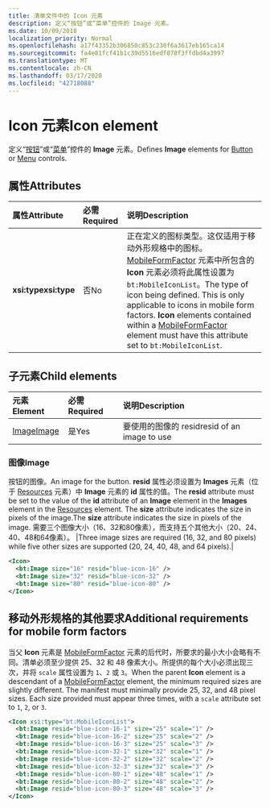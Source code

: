 ```yaml
---
title: 清单文件中的 Icon 元素
description: 定义“按钮”或“菜单”控件的 Image 元素。
ms.date: 10/09/2018
localization_priority: Normal
ms.openlocfilehash: a17f43352b306850c853c230f6a3617eb165ca14
ms.sourcegitcommit: fa4e81fcf41b1c39d5516edf078f3ffdbd4a3997
ms.translationtype: MT
ms.contentlocale: zh-CN
ms.lasthandoff: 03/17/2020
ms.locfileid: "42718088"
---
```

# <a name="icon-element"></a><span data-ttu-id="de05d-103">Icon 元素</span><span class="sxs-lookup"><span data-stu-id="de05d-103">Icon element</span></span>

<span data-ttu-id="de05d-104">定义“[按钮](control.md#button-control)”或“[菜单](control.md#menu-dropdown-button-controls)”控件的 **Image** 元素。</span><span class="sxs-lookup"><span data-stu-id="de05d-104">Defines **Image** elements for [Button](control.md#button-control) or [Menu](control.md#menu-dropdown-button-controls) controls.</span></span>

## <a name="attributes"></a><span data-ttu-id="de05d-105">属性</span><span class="sxs-lookup"><span data-stu-id="de05d-105">Attributes</span></span>

|  <span data-ttu-id="de05d-106">属性</span><span class="sxs-lookup"><span data-stu-id="de05d-106">Attribute</span></span>  |  <span data-ttu-id="de05d-107">必需</span><span class="sxs-lookup"><span data-stu-id="de05d-107">Required</span></span>  |  <span data-ttu-id="de05d-108">说明</span><span class="sxs-lookup"><span data-stu-id="de05d-108">Description</span></span>  |
|:-----|:-----|:-----|
|  <span data-ttu-id="de05d-109">**xsi:type**</span><span class="sxs-lookup"><span data-stu-id="de05d-109">**xsi:type**</span></span>  |  <span data-ttu-id="de05d-110">否</span><span class="sxs-lookup"><span data-stu-id="de05d-110">No</span></span>  | <span data-ttu-id="de05d-p101">正在定义的图标类型。这仅适用于移动外形规格中的图标。[MobileFormFactor](mobileformfactor.md) 元素中所包含的 **Icon** 元素必须将此属性设置为 `bt:MobileIconList`。</span><span class="sxs-lookup"><span data-stu-id="de05d-p101">The type of icon being defined. This is only applicable to icons in mobile form factors. **Icon** elements contained within a [MobileFormFactor](mobileformfactor.md) element must have this attribute set to `bt:MobileIconList`.</span></span> |

## <a name="child-elements"></a><span data-ttu-id="de05d-114">子元素</span><span class="sxs-lookup"><span data-stu-id="de05d-114">Child elements</span></span>

|  <span data-ttu-id="de05d-115">元素</span><span class="sxs-lookup"><span data-stu-id="de05d-115">Element</span></span> |  <span data-ttu-id="de05d-116">必需</span><span class="sxs-lookup"><span data-stu-id="de05d-116">Required</span></span>  |  <span data-ttu-id="de05d-117">说明</span><span class="sxs-lookup"><span data-stu-id="de05d-117">Description</span></span>  |
|:-----|:-----|:-----|
|  [<span data-ttu-id="de05d-118">Image</span><span class="sxs-lookup"><span data-stu-id="de05d-118">Image</span></span>](#image)        | <span data-ttu-id="de05d-119">是</span><span class="sxs-lookup"><span data-stu-id="de05d-119">Yes</span></span> |   <span data-ttu-id="de05d-120">要使用的图像的 resid</span><span class="sxs-lookup"><span data-stu-id="de05d-120">resid of an image to use</span></span>         |

### <a name="image"></a><span data-ttu-id="de05d-121">图像</span><span class="sxs-lookup"><span data-stu-id="de05d-121">Image</span></span>

<span data-ttu-id="de05d-122">按钮的图像。</span><span class="sxs-lookup"><span data-stu-id="de05d-122">An image for the button.</span></span> <span data-ttu-id="de05d-123">**resid** 属性必须设置为 **Images** 元素（位于 [Resources](resources.md) 元素）中 **Image** 元素的 **id** 属性的值。</span><span class="sxs-lookup"><span data-stu-id="de05d-123">The **resid** attribute must be set to the value of the **id** attribute of an **Image** element in the **Images** element in the [Resources](resources.md) element.</span></span> <span data-ttu-id="de05d-124">The **size** attribute indicates the size in pixels of the image.</span><span class="sxs-lookup"><span data-stu-id="de05d-124">The **size** attribute indicates the size in pixels of the image.</span></span> <span data-ttu-id="de05d-125">需要三个图像大小（16、32和80像素），而支持五个其他大小（20、24、40、48和64像素）。 |</span><span class="sxs-lookup"><span data-stu-id="de05d-125">Three image sizes are required (16, 32, and 80 pixels) while five other sizes are supported (20, 24, 40, 48, and 64 pixels).|</span></span>

```xml
<Icon>
  <bt:Image size="16" resid="blue-icon-16" />
  <bt:Image size="32" resid="blue-icon-32" />
  <bt:Image size="80" resid="blue-icon-80" />
</Icon>
```

## <a name="additional-requirements-for-mobile-form-factors"></a><span data-ttu-id="de05d-126">移动外形规格的其他要求</span><span class="sxs-lookup"><span data-stu-id="de05d-126">Additional requirements for mobile form factors</span></span>

<span data-ttu-id="de05d-p103">当父 **Icon** 元素是 [MobileFormFactor](mobileformfactor.md) 元素的后代时，所要求的最小大小会略有不同。清单必须至少提供 25、32 和 48 像素大小。所提供的每个大小必须出现三次，并将 `scale` 属性设置为 `1`、`2` 或 `3`。</span><span class="sxs-lookup"><span data-stu-id="de05d-p103">When the parent **Icon** element is a descendant of a [MobileFormFactor](mobileformfactor.md) element, the minimum required sizes are slightly different. The manifest must minimally provide 25, 32, and 48 pixel sizes. Each size provided must appear three times, with a `scale` attribute set to `1`, `2`, or `3`.</span></span>

```xml
<Icon xsi:type="bt:MobileIconList">
  <bt:Image resid="blue-icon-16-1" size="25" scale="1" />
  <bt:Image resid="blue-icon-16-2" size="25" scale="2" />
  <bt:Image resid="blue-icon-16-3" size="25" scale="3" />
  <bt:Image resid="blue-icon-32-1" size="32" scale="1" />
  <bt:Image resid="blue-icon-32-2" size="32" scale="2" />
  <bt:Image resid="blue-icon-32-3" size="32" scale="3" />
  <bt:Image resid="blue-icon-80-1" size="48" scale="1" />
  <bt:Image resid="blue-icon-80-2" size="48" scale="2" />
  <bt:Image resid="blue-icon-80-3" size="48" scale="3" />
</Icon>
```

